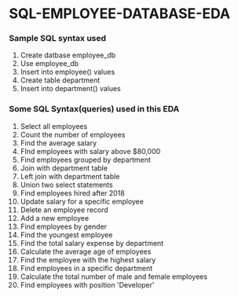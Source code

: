 # SQL-EMPLOYEE-DATABASE-EDA













### Sample SQL syntax used
1. Create datbase employee_db
2. Use employee_db
3. Insert into employee() values
4. Create table department
5. Insert into department() values

### Some SQL Syntax(queries) used in this EDA
1. Select all employees
2. Count the number of employees
3. Find the average salary
4. FInd employees with salary above $80,000
5. Find employees grouped by department
6. Join with department table
7. Left join with department table
8. Union two select statements
9. Find employees hired after 2018
10. Update salary for a specific employee
11. Delete an employee record
12. Add a new employee
13. Find employees by gender
14. Find the youngest employee
15. Find the total salary expense by department
16. Calculate the average age of employees
17. Find the employee with the highest salary
18. Find employees in a specific department
19. Calculate the total number of male and female employees
20. Find employees with position 'Developer'
